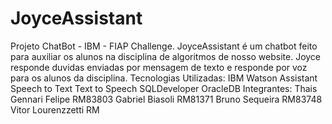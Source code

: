 # JoyceAssistant
Projeto ChatBot - IBM - FIAP Challenge.   JoyceAssistant é um chatbot feito para auxiliar os alunos na disciplina de algoritmos de nosso website.   Joyce responde duvidas enviadas por mensagem de texto e responde por voz para os alunos da disciplina.   Tecnologias Utilizadas:  IBM Watson Assistant  Speech to Text  Text to Speech   SQLDeveloper  OracleDB   Integrantes:  Thais Gennari Felipe RM83803  Gabriel Biasoli RM81371  Bruno Sequeira RM83748  Vitor Lourenzzetti RM 
